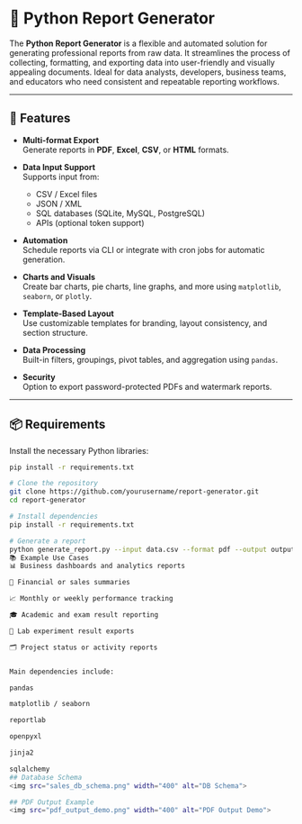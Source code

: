 












# 📝 Python Report Generator

The **Python Report Generator** is a flexible and automated solution for generating professional reports from raw data. It streamlines the process of collecting, formatting, and exporting data into user-friendly and visually appealing documents. Ideal for data analysts, developers, business teams, and educators who need consistent and repeatable reporting workflows.

---

## 🔧 Features

- **Multi-format Export**  
  Generate reports in **PDF**, **Excel**, **CSV**, or **HTML** formats.

- **Data Input Support**  
  Supports input from:
  - CSV / Excel files
  - JSON / XML
  - SQL databases (SQLite, MySQL, PostgreSQL)
  - APIs (optional token support)

- **Automation**  
  Schedule reports via CLI or integrate with cron jobs for automatic generation.

- **Charts and Visuals**  
  Create bar charts, pie charts, line graphs, and more using `matplotlib`, `seaborn`, or `plotly`.

- **Template-Based Layout**  
  Use customizable templates for branding, layout consistency, and section structure.

- **Data Processing**  
  Built-in filters, groupings, pivot tables, and aggregation using `pandas`.

- **Security**  
  Option to export password-protected PDFs and watermark reports.

---



## 📦 Requirements

Install the necessary Python libraries:

```bash
pip install -r requirements.txt

# Clone the repository
git clone https://github.com/yourusername/report-generator.git
cd report-generator

# Install dependencies
pip install -r requirements.txt

# Generate a report
python generate_report.py --input data.csv --format pdf --output output/report.pdf
📚 Example Use Cases
📊 Business dashboards and analytics reports

🧾 Financial or sales summaries

📈 Monthly or weekly performance tracking

🎓 Academic and exam result reporting

🧪 Lab experiment result exports

🗂 Project status or activity reports


Main dependencies include:

pandas

matplotlib / seaborn

reportlab

openpyxl

jinja2

sqlalchemy
## Database Schema
<img src="sales_db_schema.png" width="400" alt="DB Schema">

## PDF Output Example
<img src="pdf_output_demo.png" width="400" alt="PDF Output Demo">










